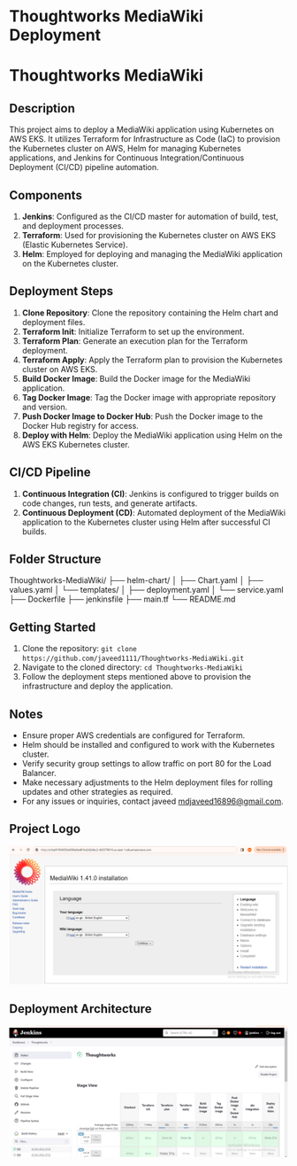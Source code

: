 
# Thoughtworks MediaWiki Deployment

# Thoughtworks MediaWiki

## Description
This project aims to deploy a MediaWiki application using Kubernetes on AWS EKS. It utilizes Terraform for Infrastructure as Code (IaC) to provision the Kubernetes cluster on AWS, Helm for managing Kubernetes applications, and Jenkins for Continuous Integration/Continuous Deployment (CI/CD) pipeline automation.

## Components
1. **Jenkins**: Configured as the CI/CD master for automation of build, test, and deployment processes.
2. **Terraform**: Used for provisioning the Kubernetes cluster on AWS EKS (Elastic Kubernetes Service).
3. **Helm**: Employed for deploying and managing the MediaWiki application on the Kubernetes cluster.

## Deployment Steps
1. **Clone Repository**: Clone the repository containing the Helm chart and deployment files.
2. **Terraform Init**: Initialize Terraform to set up the environment.
3. **Terraform Plan**: Generate an execution plan for the Terraform deployment.
4. **Terraform Apply**: Apply the Terraform plan to provision the Kubernetes cluster on AWS EKS.
5. **Build Docker Image**: Build the Docker image for the MediaWiki application.
6. **Tag Docker Image**: Tag the Docker image with appropriate repository and version.
7. **Push Docker Image to Docker Hub**: Push the Docker image to the Docker Hub registry for access.
8. **Deploy with Helm**: Deploy the MediaWiki application using Helm on the AWS EKS Kubernetes cluster.

## CI/CD Pipeline
1. **Continuous Integration (CI)**: Jenkins is configured to trigger builds on code changes, run tests, and generate artifacts.
2. **Continuous Deployment (CD)**: Automated deployment of the MediaWiki application to the Kubernetes cluster using Helm after successful CI builds.

## Folder Structure
Thoughtworks-MediaWiki/
├── helm-chart/
│ ├── Chart.yaml
│ ├── values.yaml
│ └── templates/
│ ├── deployment.yaml
│ └── service.yaml
├── Dockerfile
├── jenkinsfile
├── main.tf
└── README.md


## Getting Started
1. Clone the repository: `git clone https://github.com/javeed1111/Thoughtworks-MediaWiki.git`
2. Navigate to the cloned directory: `cd Thoughtworks-MediaWiki`
3. Follow the deployment steps mentioned above to provision the infrastructure and deploy the application.

## Notes
- Ensure proper AWS credentials are configured for Terraform.
- Helm should be installed and configured to work with the Kubernetes cluster.
- Verify security group settings to allow traffic on port 80 for the Load Balancer.
- Make necessary adjustments to the Helm deployment files for rolling updates and other strategies as required.
- For any issues or inquiries, contact javeed mdjaveed16896@gmail.com.

## Project Logo
![Project Logo](https://github.com/javeed1111/Thoughtworks-MediaWiki/blob/main/task/app1.png)

## Deployment Architecture
![Deployment Architecture](https://github.com/javeed1111/Thoughtworks-MediaWiki/blob/main/task/jnk1.png)


